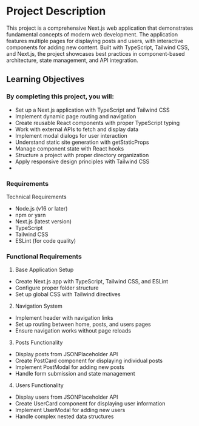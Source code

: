# Project Description
This project is a comprehensive Next.js web application that demonstrates fundamental concepts of modern web development. The application features multiple pages for displaying posts and users, with interactive components for adding new content. Built with TypeScript, Tailwind CSS, and Next.js, the project showcases best practices in component-based architecture, state management, and API integration.

## Learning Objectives
### By completing this project, you will:

* Set up a Next.js application with TypeScript and Tailwind CSS
* Implement dynamic page routing and navigation
* Create reusable React components with proper TypeScript typing
* Work with external APIs to fetch and display data
* Implement modal dialogs for user interaction
* Understand static site generation with getStaticProps
* Manage component state with React hooks
* Structure a project with proper directory organization
* Apply responsive design principles with Tailwind CSS
* 
### Requirements
Technical Requirements
* Node.js (v16 or later)
* npm or yarn
* Next.js (latest version)
* TypeScript
* Tailwind CSS
* ESLint (for code quality)
  
### Functional Requirements
1. Base Application Setup
  * Create Next.js app with TypeScript, Tailwind CSS, and ESLint
  * Configure proper folder structure
  * Set up global CSS with Tailwind directives

2. Navigation System
  * Implement header with navigation links
  * Set up routing between home, posts, and users pages
  * Ensure navigation works without page reloads

3. Posts Functionality
  * Display posts from JSONPlaceholder API
  * Create PostCard component for displaying individual posts
  * Implement PostModal for adding new posts
  * Handle form submission and state management

4. Users Functionality
  * Display users from JSONPlaceholder API
  * Create UserCard component for displaying user information
  * Implement UserModal for adding new users
  * Handle complex nested data structures

